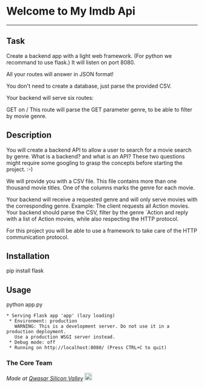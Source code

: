 # Welcome to My Imdb Api
***

## Task
Create a backend app with a light web framework. (For python we recommand to use flask.)
It will listen on port 8080.

All your routes will answer in JSON format!

You don't need to create a database, just parse the provided CSV.

Your backend will serve six routes:

GET on / This route will parse the GET parameter genre, to be able to filter by movie genre.

## Description
You will create a backend API to allow a user to search for a movie search by genre.
What is a backend? and what is an API?
These two questions might require some googling to grasp the concepts before starting the project. :-)

We will provide you with a CSV file.
This file contains more than one thousand movie titles. One of the columns marks the genre for each movie.

Your backend will receive a requested genre and will only serve movies with the corresponding genre.
Example:
The client requests all Action movies.
Your backend should parse the CSV, filter by the genre `Action and reply with a list of Action movies, while also respecting the HTTP protocol.

For this project you will be able to use a framework to take care of the HTTP communication protocol.

## Installation
pip install flask

## Usage
python app.py 
```
* Serving Flask app 'app' (lazy loading)
 * Environment: production
   WARNING: This is a development server. Do not use it in a production deployment.
   Use a production WSGI server instead.
 * Debug mode: off
 * Running on http://localhost:8080/ (Press CTRL+C to quit)
```

### The Core Team


<span><i>Made at <a href='https://qwasar.io'>Qwasar Silicon Valley</a></i></span>
<span><img alt='Qwasar Silicon Valley Logo' src='https://storage.googleapis.com/qwasar-public/qwasar-logo_50x50.png' width='20px'></span>
